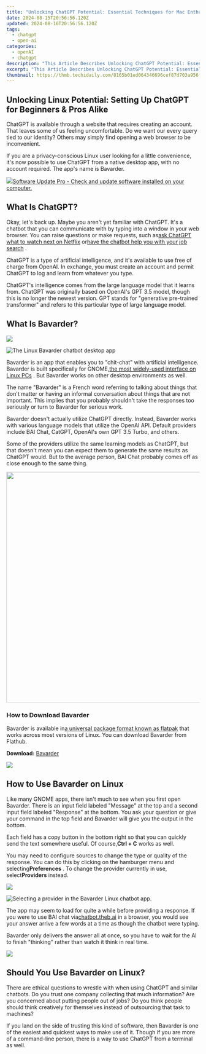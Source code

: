 ```yaml
---
title: "Unlocking ChatGPT Potential: Essential Techniques for Mac Enthusiasts"
date: 2024-08-15T20:56:56.120Z
updated: 2024-08-16T20:56:56.120Z
tags:
  - chatgpt
  - open-ai
categories:
  - openAI
  - chatgpt
description: "This Article Describes Unlocking ChatGPT Potential: Essential Techniques for Mac Enthusiasts"
excerpt: "This Article Describes Unlocking ChatGPT Potential: Essential Techniques for Mac Enthusiasts"
thumbnail: https://thmb.techidaily.com/8165b01ed064346696cef87d703a956f25f7e75ad27ec5fc1142917a3643401d.jpg
---
```


## Unlocking Linux Potential: Setting Up ChatGPT for Beginners & Pros Alike

 ChatGPT is available through a website that requires creating an account. That leaves some of us feeling uncomfortable. Do we want our every query tied to our identity? Others may simply find opening a web browser to be inconvenient.

 If you are a privacy-conscious Linux user looking for a little convenience, it's now possible to use ChatGPT from a native desktop app, with no account required. The app's name is Bavarder.

<!-- affiliate ads begin -->
<a href="https://order.glarysoft.com/order/checkout.php?PRODS=4691139&QTY=1&AFFILIATE=108875&CART=1"><img src="https://secure.avangate.com/images/merchant/6734fa703f6633ab896eecbdfad8953a/products/SU-200-1.png" border="0">Software Update Pro - Check and update software installed on your computer. </a>
<!-- affiliate ads end -->
## What Is ChatGPT?

 Okay, let's back up. Maybe you aren't yet familiar with ChatGPT. It's a chatbot that you can communicate with by typing into a window in your web browser. You can raise questions or make requests, such as[ask ChatGPT what to watch next on Netflix](https://www.makeuseof.com/chatgpt-movie-shows-recommendations/) or[have the chatbot help you with your job search](https://www.makeuseof.com/practical-ways-to-use-chatgpt-job-search/) .

 ChatGPT is a type of artificial intelligence, and it's available to use free of charge from OpenAI. In exchange, you must create an account and permit ChatGPT to log and learn from whatever you type.

 ChatGPT's intelligence comes from the large language model that it learns from. ChatGPT was originally based on OpenAI's GPT 3.5 model, though this is no longer the newest version. GPT stands for "generative pre-trained transformer" and refers to this particular type of large language model.

## What Is Bavarder?

<!-- affiliate ads begin -->
<a href="https://store.revouninstaller.com/order/checkout.php?PRODS=27889512&QTY=1&AFFILIATE=108875&CART=1"><img src="https://secure.avangate.com/images/merchant/4282ec8de8c9be897e7aff4aa231b1a4/728__90.jpg" border="0"></a>
<!-- affiliate ads end -->
![The Linux Bavarder chatbot desktop app](https://static1.makeuseofimages.com/wordpress/wp-content/uploads/2023/05/linux-bavarder-chatbot-app.jpg)

 Bavarder is an app that enables you to "chit-chat" with artificial intelligence. Bavarder is built specifically for GNOME,[the most widely-used interface on Linux PCs](https://www.makeuseof.com/ways-gnome-is-best-linux-desktop/) . But Bavarder works on other desktop environments as well.

 The name "Bavarder" is a French word referring to talking about things that don't matter or having an informal conversation about things that are not important. This implies that you probably shouldn't take the responses too seriously or turn to Bavarder for serious work.

 Bavarder doesn't actually utilize ChatGPT directly. Instead, Bavarder works with various language models that utilize the OpenAI API. Default providers include BAI Chat, CatGPT, OpenAI's own GPT 3.5 Turbo, and others.

 Some of the providers utilize the same learning models as ChatGPT, but that doesn't mean you can expect them to generate the same results as ChatGPT would. But to the average person, BAI Chat probably comes off as close enough to the same thing.

<!-- affiliate ads begin -->
<a href="https://appsumo.8odi.net/c/5597632/2082538/7443" target="_top" id="2082538"><img src="//a.impactradius-go.com/display-ad/7443-2082538" border="0" alt="" width="1200" height="600"/></a><img height="0" width="0" src="https://appsumo.8odi.net/i/5597632/2082538/7443" style="position:absolute;visibility:hidden;" border="0" />
<!-- affiliate ads end -->
### How to Download Bavarder

 Bavarder is available in[a universal package format known as flatpak](https://www.makeuseof.com/flatpak-for-beginners/) that works across most versions of Linux. You can download Bavarder from Flathub.

**Download:** [Bavarder](http://flathub.org/apps/io.github.Bavarder.Bavarder)

<!-- affiliate ads begin -->
<a href="https://shop.copernic.com/order/checkout.php?PRODS=41033095&QTY=1&AFFILIATE=108875&CART=1"><img src="https://secure.2checkout.com/images/merchant/8d30aa96e72440759f74bd2306c1fa3d/Copernic-2023-Affiliate-728x90-Advanced-3YR.png" border="0"></a>
<!-- affiliate ads end -->
## How to Use Bavarder on Linux

 Like many GNOME apps, there isn't much to see when you first open Bavarder. There is an input field labeled "Message" at the top and a second input field labeled "Response" at the bottom. You ask your question or give your command in the top field and Bavarder will give you the output in the bottom.

 Each field has a copy button in the bottom right so that you can quickly send the text somewhere useful. Of course,**Ctrl + C** works as well.

 You may need to configure sources to change the type or quality of the response. You can do this by clicking on the hamburger menu and selecting**Preferences** . To change the provider currently in use, select**Providers** instead.

<!-- affiliate ads begin -->
<a href="https://estore.winxdvd.com/order/checkout.php?PRODS=1412049&QTY=1&AFFILIATE=108875&CART=1"><img src="https://www.winxdvd.com/affiliate/new-banner/pt-200x200.jpg" border="0"></a>
<!-- affiliate ads end -->
![Selecting a provider in the Bavarder Linux chatbot app.](https://static1.makeuseofimages.com/wordpress/wp-content/uploads/2023/05/bavarder-linux-chatbot-providers.jpg)

 The app may seem to load for quite a while before providing a response. If you were to use BAI chat via[chatbot.theb.ai](http://chatbot.theb.ai/#/chat) in a browser, you would see your answer arrive a few words at a time as though the chatbot were typing.

 Bavarder only delivers the answer all at once, so you have to wait for the AI to finish "thinking" rather than watch it think in real time.

<!-- affiliate ads begin -->
<a href="https://secure.2checkout.com/order/checkout.php?PRODS=4620780&QTY=1&AFFILIATE=108875&CART=1"><img src="https://secure.avangate.com/images/merchant/07dd4d5a72f5740ef0f035f201951476/728__90banner.jpg" border="0"></a>
<!-- affiliate ads end -->
## Should You Use Bavarder on Linux?

 There are ethical questions to wrestle with when using ChatGPT and similar chatbots. Do you trust one company collecting that much information? Are you concerned about putting people out of jobs? Do you think people should think creatively for themselves instead of outsourcing that task to machines?

 If you land on the side of trusting this kind of software, then Bavarder is one of the easiest and quickest ways to make use of it. Though if you are more of a command-line person, there is a way to use ChatGPT from a terminal as well.


<ins class="adsbygoogle"
     style="display:block"
     data-ad-format="autorelaxed"
     data-ad-client="ca-pub-7571918770474297"
     data-ad-slot="1223367746"></ins>



<ins class="adsbygoogle"
     style="display:block"
     data-ad-client="ca-pub-7571918770474297"
     data-ad-slot="8358498916"
     data-ad-format="auto"
     data-full-width-responsive="true"></ins>


